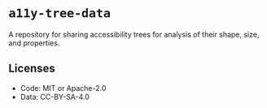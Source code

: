 # `a11y-tree-data`

A repository for sharing accessibility trees for analysis of their shape, size, and properties.

## Licenses

- Code: MIT or Apache-2.0
- Data: CC-BY-SA-4.0

